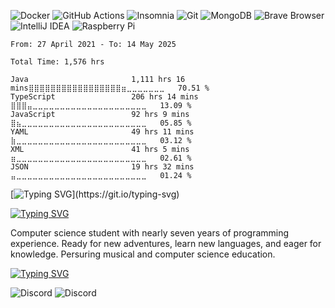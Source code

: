 <p>
  <img alt="Docker" src="https://img.shields.io/badge/-Docker-2496ED?style=flat-square&logo=docker&logoColor=white" />
  <img alt="GitHub Actions" src="https://img.shields.io/badge/-GitHub_Actions-2088FF?style=flat-square&logo=github-actions&logoColor=white" />
  <img alt="Insomnia" src="https://img.shields.io/badge/-Insomnia-4000BF?style=flat-square&logo=insomnia&logoColor=white" />
  <img alt="Git" src="https://img.shields.io/badge/-Git-F05032?style=flat-square&logo=git&logoColor=white" />
  <img alt="MongoDB" src="https://img.shields.io/badge/-MongoDB-47A248?style=flat-square&logo=mongodb&logoColor=white" />
  <img alt="Brave Browser" src="https://img.shields.io/badge/-Brave_Browser-FB542B?style=flat-square&logo=brave&logoColor=white" />
  <img alt="IntelliJ IDEA" src="https://img.shields.io/badge/-IntelliJ_IDEA-000000?style=flat-square&logo=intellijidea&logoColor=white" />
  <img alt="Raspberry Pi" src="https://img.shields.io/badge/-Raspberry_Pi-C51A4A?style=flat-square&logo=raspberrypi&logoColor=white" />
</p>

<!--START_SECTION:wakatimeapi-->

```text
From: 27 April 2021 - To: 14 May 2025

Total Time: 1,576 hrs

Java                       1,111 hrs 16 mins⣿⣿⣿⣿⣿⣿⣿⣿⣿⣿⣿⣿⣿⣿⣿⣿⣿⣶⣀⣀⣀⣀⣀⣀⣀   70.51 %
TypeScript                 206 hrs 14 mins ⣿⣿⣿⣤⣀⣀⣀⣀⣀⣀⣀⣀⣀⣀⣀⣀⣀⣀⣀⣀⣀⣀⣀⣀⣀   13.09 %
JavaScript                 92 hrs 9 mins   ⣿⣦⣀⣀⣀⣀⣀⣀⣀⣀⣀⣀⣀⣀⣀⣀⣀⣀⣀⣀⣀⣀⣀⣀⣀   05.85 %
YAML                       49 hrs 11 mins  ⣷⣀⣀⣀⣀⣀⣀⣀⣀⣀⣀⣀⣀⣀⣀⣀⣀⣀⣀⣀⣀⣀⣀⣀⣀   03.12 %
XML                        41 hrs 5 mins   ⣶⣀⣀⣀⣀⣀⣀⣀⣀⣀⣀⣀⣀⣀⣀⣀⣀⣀⣀⣀⣀⣀⣀⣀⣀   02.61 %
JSON                       19 hrs 32 mins  ⣤⣀⣀⣀⣀⣀⣀⣀⣀⣀⣀⣀⣀⣀⣀⣀⣀⣀⣀⣀⣀⣀⣀⣀⣀   01.24 %
```

<!--END_SECTION:wakatimeapi-->

[![Typing SVG](https://readme-typing-svg.demolab.com?font=Fira+Code&pause=1000&color=5849BE&width=435&lines=STEAMW0RKS%3F;Plugin+Developer;Seven+years+of+experience.)](https://git.io/typing-svg)

[![Typing SVG](https://readme-typing-svg.demolab.com?font=Fira+Code&duration=15000&color=5849BE&width=435&lines=About%3F)](https://git.io/typing-svg)
<p>Computer science student with nearly seven years of programming experience. Ready for new adventures, learn new languages, and eager for knowledge. Persuring musical and computer science education.</p>

[![Typing SVG](https://readme-typing-svg.demolab.com?font=Fira+Code&duration=15000&color=4A3D9F&width=435&lines=Contact%3F)](https://git.io/typing-svg)
<p>
  <img alt="Discord" src="https://img.shields.io/badge/-steamworks.-7289DA?style=flat-square&logo=discord&logoColor=white" />
  <img alt="Discord" src="https://img.shields.io/badge/-imsteamworks@gmail.com-bb001b?style=flat-square&logo=gmail&logoColor=white" />
</p>
